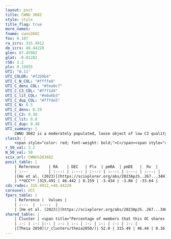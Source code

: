 ```yaml
---
layout: post
title: CWNU 3682
style: style
title_flag: true
more_names: 
fname: cwnu3682
fov: 0.107
ra_icrs: 315.4912
de_icrs: 46.44228
glon: 87.45962
glat: -0.01282
r50: 3.2
plx: 0.15855
UTI: "0.11"
UTI_COLOR: "#f2b9b4"
UTI_C_N_COL: "#ffffe8"
UTI_C_dens_COL: "#fee0c7"
UTI_C_C3_COL: "#fff1d4"
UTI_C_lit_COL: "#e0a6b3"
UTI_C_dup_COL: "#fffde5"
UTI_C_N: 0.5
UTI_C_dens: 0.29
UTI_C_C3: 0.38
UTI_C_lit: 0.0
UTI_C_dup: 0.48
UTI_summary: |
    CWNU 3682 is a moderately populated, loose object of low C3 quality. It was recently reported in the literature.<br><br><span style="color: #99180f; font-weight: bold;">Warning: </span>This is possibly a duplicated object, which shares a significant percentage of members with at least one previously reported entry.
class3: |
    <span style="color: red; font-weight: bold;">C</span><span style="color: #FFC300; font-weight: bold;">B</span>
r_50_val: 3.2
N_50_val: 50
scix_url: CWNU%203682
posit_table: |
    | Reference    | RA    | DEC   | Plx  | pmRA  | pmDE   |  Rv  |
    | :---         | :---: | :---: | :---: | :---: | :---: | :---: |
    |[He et al. (2023)](https://scixplorer.org/abs/2023ApJS..267...34H) | 315.492 | 46.443 | 0.158 | -3.429 | -3.863 | -53.55 |
    | **UCC** |315.491 | 46.442 | 0.159 | -3.434 | -3.86 | -33.64 | 
cds_radec: 315.4912,+46.44228
carousel: UCC
fpars_table: |
    | Reference |  Values |
    | :---  |  :---:  |
    | [He et al. (2023)](https://scixplorer.org/abs/2023ApJS..267...34H) | `A0=3.55, m-M=13.5, logA=7.4` |
shared_table: |
    | Cluster | <span title="Percentage of members that this OC shares with the ones listed">%</span>   | RA   | DEC   | Plx   | pmRA  | pmDE  | Rv | UTI |
    | :-: | :-: |:-: | :-: | :-: | :-: | :-: | :-: | :-: |
    |[Theia 2850](/_clusters/theia2850/)| 52.0 | 315.49 | 46.44 | 0.16 | -3.44 | -3.89 | -33.64 |0.28 |
---
```

